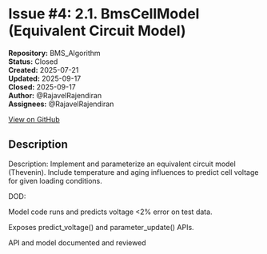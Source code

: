 # Issue #4: 2.1. BmsCellModel (Equivalent Circuit Model)

**Repository:** BMS_Algorithm  
**Status:** Closed  
**Created:** 2025-07-21  
**Updated:** 2025-09-17  
**Closed:** 2025-09-17  
**Author:** @RajavelRajendiran  
**Assignees:** @RajavelRajendiran  

[View on GitHub](https://github.com/Simtestlab/BMS_Algorithm/issues/4)

## Description

Description:
Implement and parameterize an equivalent circuit model (Thevenin). Include temperature and aging influences to predict cell voltage for given loading conditions.

DOD:

Model code runs and predicts voltage <2% error on test data.

Exposes predict_voltage() and parameter_update() APIs.

API and model documented and reviewed